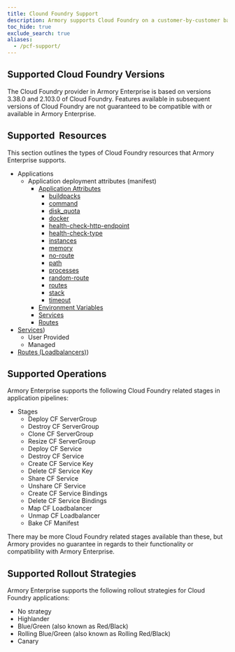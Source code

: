 ```yaml
---
title: Clound Foundry Support 
description: Armory supports Cloud Foundry on a customer-by-customer basis. Additionally, Armory's support for the Cloud Foundry provider in Armory Enterprise is limited to what is explicitly defined on this page. 
toc_hide: true
exclude_search: true
aliases:
  - /pcf-support/
---
```


## Supported Cloud Foundry Versions

The Cloud Foundry provider in Armory Enterprise is based on versions 3.38.0 and 2.103.0 of Cloud Foundry. Features available in subsequent versions of Cloud Foundry are not guaranteed to be compatible with or available in Armory Enterprise.

## Supported  Resources

This section outlines the types of Cloud Foundry resources that Armory Enterprise supports.

- Applications
    - Application deployment attributes (manifest)
        - [Application Attributes](https://docs.cloudfoundry.org/devguide/deploy-apps/manifest-attributes.html#optional-attributes)
            - [buildpacks](https://docs.cloudfoundry.org/devguide/deploy-apps/manifest-attributes.html#buildpack)
            - [command](https://docs.cloudfoundry.org/devguide/deploy-apps/manifest-attributes.html#start-commands)
            - [disk_quota](https://docs.cloudfoundry.org/devguide/deploy-apps/manifest-attributes.html#disk-quota)
            - [docker](https://docs.cloudfoundry.org/devguide/deploy-apps/manifest-attributes.html#docker)
            - [health-check-http-endpoint](https://docs.cloudfoundry.org/devguide/deploy-apps/manifest-attributes.html#health-check-http-endpoint)
            - [health-check-type](https://docs.cloudfoundry.org/devguide/deploy-apps/manifest-attributes.html#health-check-type)
            - [instances](https://docs.cloudfoundry.org/devguide/deploy-apps/manifest-attributes.html#instances)
            - [memory](https://docs.cloudfoundry.org/devguide/deploy-apps/manifest-attributes.html#memory)
            - [no-route](https://docs.cloudfoundry.org/devguide/deploy-apps/manifest-attributes.html#no-route)
            - [path](https://docs.cloudfoundry.org/devguide/deploy-apps/manifest-attributes.html#path)
            - [processes](https://docs.cloudfoundry.org/devguide/deploy-apps/manifest-attributes.html#processes)
            - [random-route](https://docs.cloudfoundry.org/devguide/deploy-apps/manifest-attributes.html#random-route)
            - [routes](https://docs.cloudfoundry.org/devguide/deploy-apps/manifest-attributes.html#routes)
            - [stack](https://docs.cloudfoundry.org/devguide/deploy-apps/manifest-attributes.html#stack)
            - [timeout](https://docs.cloudfoundry.org/devguide/deploy-apps/manifest-attributes.html#timeout)
        - [Environment Variables](https://docs.cloudfoundry.org/devguide/deploy-apps/manifest-attributes.html#env-block)
        - [Services](https://docs.cloudfoundry.org/devguide/deploy-apps/manifest-attributes.html#services-block)
        - [Routes](https://docs.cloudfoundry.org/devguide/deploy-apps/routes-domains.html) 
- [Services](https://docs.cloudfoundry.org/devguide/services/))
    - User Provided
    - Managed
- [Routes (Loadbalancers)](https://docs.cloudfoundry.org/devguide/deploy-apps/routes-domains.html))



## Supported Operations

Armory Enterprise supports the following Cloud Foundry related stages in application pipelines:

- Stages
    - Deploy CF ServerGroup
    - Destroy CF ServerGroup
    - Clone CF ServerGroup
    - Resize CF ServerGroup
    - Deploy CF Service
    - Destroy CF Service
    - Create CF Service Key
    - Delete CF Service Key
    - Share CF Service
    - Unshare CF Service
    - Create CF Service Bindings
    - Delete CF Service Bindings
    - Map CF Loadbalancer
    - Unmap CF Loadbalancer
    - Bake CF Manifest

There may be more Cloud Foundry related stages available than these, but Armory provides no guarantee in regards to their functionality  or compatibility with Armory Enterprise.

## Supported Rollout Strategies

Armory Enterprise supports the following rollout strategies for Cloud Foundry applications:

- No strategy
- Highlander
- Blue/Green (also known as Red/Black)
- Rolling Blue/Green (also known as Rolling Red/Black)
- Canary
